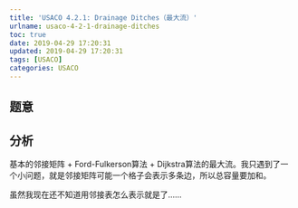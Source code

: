 ```yaml
---
title: 'USACO 4.2.1: Drainage Ditches（最大流）'
urlname: usaco-4-2-1-drainage-ditches
toc: true
date: 2019-04-29 17:20:31
updated: 2019-04-29 17:20:31
tags: [USACO]
categories: USACO
---
```


## 题意

## 分析

基本的邻接矩阵 + Ford-Fulkerson算法 + Dijkstra算法的最大流。我只遇到了一个小问题，就是邻接矩阵可能一个格子会表示多条边，所以总容量要加和。

虽然我现在还不知道用邻接表怎么表示就是了……
